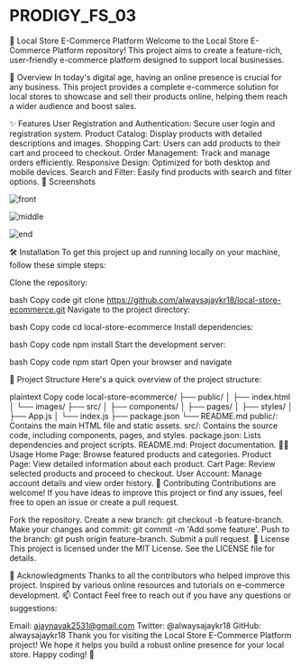 # PRODIGY_FS_03

🛒 Local Store E-Commerce Platform
Welcome to the Local Store E-Commerce Platform repository! This project aims to create a feature-rich, user-friendly e-commerce platform designed to support local businesses.

📖 Overview
In today's digital age, having an online presence is crucial for any business. This project provides a complete e-commerce solution for local stores to showcase and sell their products online, helping them reach a wider audience and boost sales.

✨ Features
User Registration and Authentication: Secure user login and registration system.
Product Catalog: Display products with detailed descriptions and images.
Shopping Cart: Users can add products to their cart and proceed to checkout.
Order Management: Track and manage orders efficiently.
Responsive Design: Optimized for both desktop and mobile devices.
Search and Filter: Easily find products with search and filter options.
🎨 Screenshots


![front](https://github.com/alwaysajaykr18/PRODIGY_FS_03/assets/172900370/91c922ed-9e62-4ce6-9c6b-80b75e9eff5b)


![middle](https://github.com/alwaysajaykr18/PRODIGY_FS_03/assets/172900370/b672839b-d0c9-422f-a004-577a2c2078e3)


![end](https://github.com/alwaysajaykr18/PRODIGY_FS_03/assets/172900370/b8081382-27d5-43f6-af6c-0b35155b3444)

🛠️ Installation
To get this project up and running locally on your machine, follow these simple steps:

Clone the repository:

bash
Copy code
git clone https://github.com/alwaysajaykr18/local-store-ecommerce.git
Navigate to the project directory:

bash
Copy code
cd local-store-ecommerce
Install dependencies:

bash
Copy code
npm install
Start the development server:

bash
Copy code
npm start
Open your browser and navigate 


📂 Project Structure
Here's a quick overview of the project structure:

plaintext
Copy code
local-store-ecommerce/
├── public/
│   ├── index.html
│   └── images/
├── src/
│   ├── components/
│   ├── pages/
│   ├── styles/
│   ├── App.js
│   └── index.js
├── package.json
└── README.md
public/: Contains the main HTML file and static assets.
src/: Contains the source code, including components, pages, and styles.
package.json: Lists dependencies and project scripts.
README.md: Project documentation.
👩‍💻 Usage
Home Page: Browse featured products and categories.
Product Page: View detailed information about each product.
Cart Page: Review selected products and proceed to checkout.
User Account: Manage account details and view order history.
📢 Contributing
Contributions are welcome! If you have ideas to improve this project or find any issues, feel free to open an issue or create a pull request.

Fork the repository.
Create a new branch: git checkout -b feature-branch.
Make your changes and commit: git commit -m 'Add some feature'.
Push to the branch: git push origin feature-branch.
Submit a pull request.
📜 License
This project is licensed under the MIT License. See the LICENSE file for details.

🌟 Acknowledgments
Thanks to all the contributors who helped improve this project.
Inspired by various online resources and tutorials on e-commerce development.
📫 Contact
Feel free to reach out if you have any questions or suggestions:

Email: ajaynayak2531@gmail.com
Twitter: @alwaysajaykr18
GitHub: alwaysajaykr18
Thank you for visiting the Local Store E-Commerce Platform project! We hope it helps you build a robust online presence for your local store. Happy coding! 🚀
